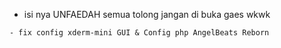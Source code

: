 * isi nya UNFAEDAH semua tolong jangan di buka gaes wkwk
```
- fix config xderm-mini GUI & Config php AngelBeats Reborn
```
